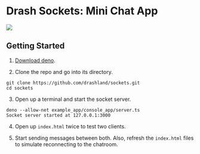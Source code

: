 # Drash Sockets: Mini Chat App

<img src="https://raw.githubusercontent.com/drashland/sockets/master/assets/img/screenshot_web_app.png">

## Getting Started

1. [Download deno](https://deno.land/).

2. Clone the repo and go into its directory.

```
git clone https://github.com/drashland/sockets.git
cd sockets
```

3. Open up a terminal and start the socket server.

```
deno --allow-net example_app/console_app/server.ts
Socket server started at 127.0.0.1:3000
```

4. Open up `index.html` twice to test two clients.

5. Start sending messages between both. Also, refresh the `index.html` files to simulate reconnecting to the chatroom.
